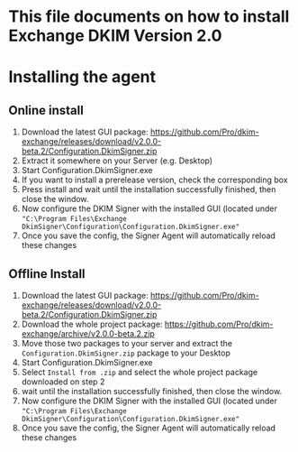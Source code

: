 This file documents on how to install Exchange DKIM Version 2.0
=============

# Installing the agent

## Online install

1) Download the latest GUI package: https://github.com/Pro/dkim-exchange/releases/download/v2.0.0-beta.2/Configuration.DkimSigner.zip  
2) Extract it somewhere on your Server (e.g. Desktop)  
3) Start Configuration.DkimSigner.exe  
4) If you want to install a prerelease version, check the corresponding box  
5) Press install and wait until the installation successfully finished, then close the window.  
6) Now configure the DKIM Signer with the installed GUI (located under `"C:\Program Files\Exchange DkimSigner\Configuration\Configuration.DkimSigner.exe"`  
7) Once you save the config, the Signer Agent will automatically reload these changes  

## Offline Install

1) Download the latest GUI package: https://github.com/Pro/dkim-exchange/releases/download/v2.0.0-beta.2/Configuration.DkimSigner.zip  
2) Download the whole project package: https://github.com/Pro/dkim-exchange/archive/v2.0.0-beta.2.zip  
3) Move those two packages to your server and extract the `Configuration.DkimSigner.zip` package to your Desktop  
4) Start Configuration.DkimSigner.exe  
5) Select `Install from .zip` and select the whole project package downloaded on step 2  
6) wait until the installation successfully finished, then close the window.  
7) Now configure the DKIM Signer with the installed GUI (located under `"C:\Program Files\Exchange DkimSigner\Configuration\Configuration.DkimSigner.exe"`  
8) Once you save the config, the Signer Agent will automatically reload these changes  

